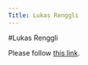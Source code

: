 ```yaml
---
Title: Lukas Renggli
---
```

#Lukas Renggli
<head><meta http-equiv="refresh" content="1; url=http://www.lukas-renggli.ch/" /></head><body><p>Please follow <a href="http://www.lukas-renggli.ch/">this link</a>.</p></body>
